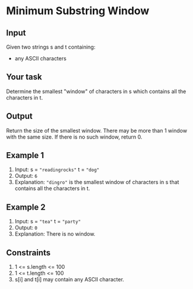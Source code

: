 # Minimum Substring Window

## Input

Given two strings s and t containing:

- any ASCII characters

## Your task

Determine the smallest "window" of characters in s which contains all the characters in t.

## Output

Return the size of the smallest window. There may be more than 1 window with the same size. If there is no such window, return 0.

## Example 1

1. Input: s = `"readingrocks"` t = `"dog"`
2. Output: `6`
3. Explanation: `"dingro"` is the smallest window of characters in s that contains all the characters in t.

## Example 2

1. Input: s = `"tea"` t = `"party"`
2. Output: `0`
3. Explanation: There is no window.

## Constraints

1. 1 <= s.length <= 100
2. 1 <= t.length <= 100
3. s[i] and t[i] may contain any ASCII character.
